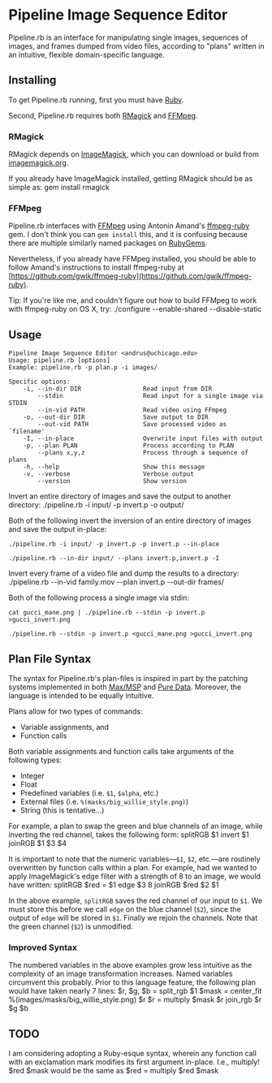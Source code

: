 # Pipeline Image Sequence Editor 
Pipeline.rb is an interface for manipulating single images, sequences of images, and frames dumped from video files, according to "plans" written in an intuitive, flexible domain-specific language.

## Installing
To get Pipeline.rb running, first you must have [Ruby](http://www.ruby-lang.org/en/downloads/).

Second, Pipeline.rb requires both [RMagick](https://github.com/rmagick/rmagick) and [FFMpeg](http://ffmpeg.org/download.html).

### RMagick
RMagick depends on [ImageMagick](http://www.imagemagick.org/), which you can download or build from [imagemagick.org](http://www.imagemagick.org).

If you already have ImageMagick installed, getting RMagick should be as simple as:
	gem install rmagick

### FFMpeg
Pipeline.rb interfaces with [FFMpeg](http://ffmpeg.org/) using Antonin Amand's [ffmpeg-ruby](https://github.com/gwik/ffmpeg-ruby) gem. I don't think you can `gem install` this, and it is confusing because there are multiple similarly named packages on [RubyGems](rubygems.org).

Nevertheless, if you already have FFMpeg installed, you should be able to follow Amand's instructions to install ffmpeg-ruby at [https://github.com/gwik/ffmpeg-ruby](https://github.com/gwik/ffmpeg-ruby).

Tip: If you're like me, and couldn't figure out how to build FFMpeg to work with ffmpeg-ruby on OS X, try:
	./configure --enable-shared --disable-static

## Usage
	Pipeline Image Sequence Editor <andrus@uchicago.edu>
	Usage: pipeline.rb [options]
	Example: pipeline.rb -p plan.p -i images/

	Specific options:
		-i, --in-dir DIR                 Read input from DIR
			--stdin                      Read input for a single image via STDIN
			--in-vid PATH                Read video using FFmpeg
		-o, --out-dir DIR                Save output to DIR
			--out-vid PATH               Save processed video as `filename'
		-I, --in-place                   Overwrite input files with output
		-p, --plan PLAN                  Process according to PLAN
			--plans x,y,z                Process through a sequence of plans
		-h, --help                       Show this message
		-v, --verbose                    Verbose output
			--version                    Show version

Invert an entire directory of images and save the output to another directory:
	./pipeline.rb -i input/ -p invert.p -o output/

Both of the following invert the inversion of an entire directory of images and save the output in-place:

	./pipeline.rb -i input/ -p invert.p -p invert.p --in-place

	./pipeline.rb --in-dir input/ --plans invert.p,invert.p -I

Invert every frame of a video file and dump the results to a directory:
	./pipeline.rb --in-vid family.mov --plan invert.p --out-dir frames/

Both of the following process a single image via stdin:

	cat gucci_mane.png | ./pipeline.rb --stdin -p invert.p >gucci_invert.png

	./pipeline.rb --stdin -p invert.p <gucci_mane.png >gucci_invert.png

## Plan File Syntax
The syntax for Pipeline.rb's plan-files is inspired in part by the patching systems implemented in both [Max/MSP](http://cycling74.com/) and [Pure Data](http://puredata.info/). Moreover, the language is intended to be equally intuitive.

Plans allow for two types of commands:

* Variable assignments, and
* Function calls

Both variable assignments and function calls take arguments of the following types:

* Integer
* Float
* Predefined variables (i.e. `$1`, `$alpha`, etc.)
* External files (i.e. `%(masks/big_willie_style.png)`)
* String (this is tentative...)

For example, a plan to swap the green and blue channels of an image, while inverting the red channel, takes the following form:
	splitRGB $1
	invert $1
	joinRGB $1 $3 $4

It is important to note that the numeric variables&mdash;`$1`, `$2`, etc.&mdash;are routinely overwritten by function calls within a plan. For example, had we wanted to apply ImageMagick's edge filter with a strength of 8 to an image, we would have written:
	splitRGB
	$red = $1
	edge $3 8
	joinRGB $red $2 $1

In the above example, `splitRGB` saves the red channel of our input to `$1`. We must store this before we call `edge` on the blue channel (`$2`), since the output of `edge` will be stored in `$1`. Finally we rejoin the channels. Note that the green channel (`$2`) is unmodified.

### Improved Syntax
The numbered variables in the above examples grow less intuitive as the complexity of an image transformation increases. Named variables circumvent this probably. Prior to this language feature, the following plan would have taken nearly 7 lines:
	$r, $g, $b = split_rgb $1
	$mask = center_fit %(images/masks/big_willie_style.png) $r
	$r = multiply $mask $r
	join_rgb $r $g $b

## TODO
I am considering adopting a Ruby-esque syntax, wherein any function call with
an exclamation mark modifies its first argument in-place. I.e.,
    multiply! $red $mask
would be the same as
    $red = multiply $red $mask


